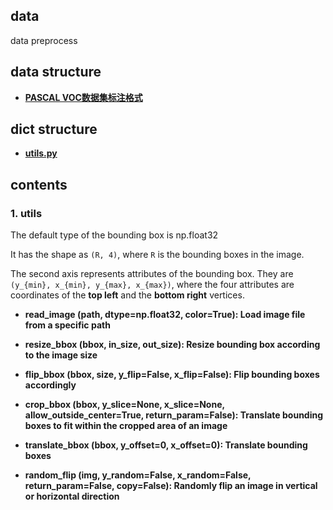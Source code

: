 ## data
data preprocess

## data structure
- [__PASCAL VOC数据集标注格式__](https://zhuanlan.zhihu.com/p/33405410)

## dict structure
- [__utils.py__](https://github.com/rentainhe/faster-rcnn-pytorch/blob/master/data/util.py)

## contents
### 1. utils
The default type of the bounding box is np.float32

It has the shape as `(R, 4)`, where `R` is the bounding boxes in the image.

The second axis represents attributes of the bounding box. They are `(y_{min}, x_{min}, y_{max}, x_{max})`, where the four attributes are coordinates of the __top left__ and the __bottom right__ vertices.

- __read_image (path, dtype=np.float32, color=True): Load image file from a specific path__

- __resize_bbox (bbox, in_size, out_size): Resize bounding box according to the image size__

- __flip_bbox (bbox, size, y_flip=False, x_flip=False): Flip bounding boxes accordingly__

- __crop_bbox (bbox, y_slice=None, x_slice=None, allow_outside_center=True, return_param=False): Translate bounding boxes to fit within the cropped area of an image__

- __translate_bbox (bbox, y_offset=0, x_offset=0): Translate bounding boxes__

- __random_flip (img, y_random=False, x_random=False, return_param=False, copy=False): Randomly flip an image in vertical or horizontal direction__
